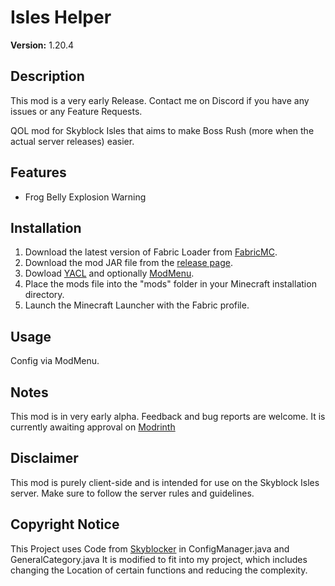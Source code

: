 # Isles Helper

**Version:** 1.20.4

## Description

This mod is a very early Release. Contact me on Discord if you have any issues or any Feature Requests.

QOL mod for Skyblock Isles that aims to make Boss Rush (more when the actual server releases) easier.

## Features

- Frog Belly Explosion Warning

## Installation

1. Download the latest version of Fabric Loader from [FabricMC](https://fabricmc.net/use/).
2. Download the mod JAR file from the [release page](https://github.com/Tripp1e/IslesHelper/tags).
3. Dowload [YACL](https://modrinth.com/mod/yacl) and optionally [ModMenu](https://modrinth.com/mod/modmenu).
4. Place the mods file into the "mods" folder in your Minecraft installation directory.
5. Launch the Minecraft Launcher with the Fabric profile.

## Usage

Config via ModMenu.

## Notes

This mod is in very early alpha. Feedback and bug reports are welcome.
It is currently awaiting approval on [Modrinth](https://modrinth.com/mod/isleshelper)

## Disclaimer

This mod is purely client-side and is intended for use on the Skyblock Isles server. Make sure to follow the server rules and guidelines.

## Copyright Notice

This Project uses Code from [Skyblocker](https://github.com/SkyblockerMod/) in ConfigManager.java and GeneralCategory.java
It is modified to fit into my project, which includes changing the Location of certain functions and reducing the complexity.
